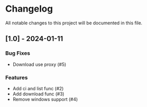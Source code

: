 # Changelog

All notable changes to this project will be documented in this file.

## [1.0] - 2024-01-11

### Bug Fixes

- Download use proxy (#5)

### Features

- Add ci and list func (#2)
- Add download func (#3)
- Remove windows support (#4)

<!-- generated by git-cliff -->
